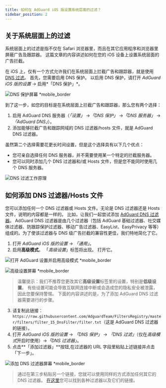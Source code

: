```yaml
---
title: 如何在 AdGuard iOS 版设置系统层面的过滤？
sidebar_position: 2
---
```


## 关于系统层面上的过滤

系统层面上的过滤是指不仅在 Safari 浏览器里，而且在其它应用程序和浏览器里屏蔽广告及跟踪器。 这篇文章的内容讲述如何在您的 iOS 设备上设置系统层面的广告拦截。

在 iOS 上，仅有一个方式允许我们在系统层面上拦截广告和跟踪器，就是使用 [DNS 过滤](https://adguard-dns.io/kb/general/dns-filtering/)。 首先，您需要启用 DNS 保护。 以启用 DNS 保护，请打开 *AdGuard iOS 版的设置* → 启用*「DNS 保护」*。

![DNS 保护屏幕 *mobile_border](https://cdn.adtidy.org/public/Adguard/Blog/ios_dns_protection.PNG)

到了这一步，如您的目标是在系统层面上拦截广告和跟踪器，那么您有两个选择：

1. 启用 AdGuard DNS 服务器（*「设置」* →*「DNS 保护」* →*「DNS 服务器」* → *「AdGuard DNS」*）。
2. 添加能够拦截广告和跟踪网域的 DNS 过滤器/hosts 文件，就是 AdGuard DNS 过滤器。

虽然第二个选择需要花更长时间设置，但是这个选择具有以下几个优点：

* 您可亲自选择任何 DNS 服务器，并不需要使用某一个特定的拦截服务器。
* 您可以同时添加几个 DNS 过滤器和/或 Hosts 文件，但是您不能同时使用几个 DNS 服务器。

![DNS 过滤工作原理](https://cdn.adtidy.org/public/Adguard/kb/DNS_filtering/how_dns_filtering_works_en.png)

## 如何添加 DNS 过滤器/Hosts 文件

您可以添加任何一个 DNS 过滤器或 Hosts 文件。无论是 DNS 过滤器还是 Hosts 文件，说明的内容都是一样的。 比如，让我们一起尝试添加 [AdGuard DNS 过滤器](https://github.com/AdguardTeam/AdguardSDNSFilter)。 AdGuard DNS 过滤器是由几个过滤器（包括 AdGuard 基础过滤器、社交媒体过滤器、防跟踪保护过滤器、移动广告过滤器、EasyList、EasyPrivacy 等等）组成的。为了使该过滤器与 DNS 级广告拦截的兼容性更佳，我们特地简化了它。

1. 打开 *AdGuard iOS 版的设置* → *「通用」*。
2. 启用**高级模式**。 「*高级设置*」标签将出现。 打开它。

![打开 AdGuard 设置并启用高级模式 *mobile_border](https://cdn.adtidy.org/public/Adguard/Release_notes/iOS/v4.0/advanced_mode_en.jpg)

![高级设置屏幕 *mobile_border](https://cdn.adtidy.org/public/Adguard/Blog/ios_advanced_settings.PNG)

> 温馨提示：我们不推荐您更改其它**高级设置**标签里的设置，特别是**低级设置**。 有些设置可能会导致互联网连接中断或会造成您的隐私安全被泄露，因此您要保持警惕。 下面的内容讲述的是，为了添加 AdGuard DNS 过滤器需要进行的步骤。

3. 请复制此链接：`https://raw.githubusercontent.com/AdguardTeam/FiltersRegistry/master/filters/filter_15_DnsFilter/filter.txt`（这是 AdGuard DNS 过滤器的链接）。
4. 打开 *AdGuard iOS 版的设置* → *「DNS 保护」* → *「DNS 过滤」*（仅在*高级模式*开启时使用）→*「DNS 过滤器」*。
5. 点击**「添加过滤器」**按钮,在过滤器的 URL 字段里粘贴上述链接并点击「下一步」。

![添加 DNS 过滤器屏幕 *mobile_border](https://cdn.adtidy.org/public/Adguard/Blog/ios_adding_a_filter.PNG)

> 通过在第三步粘贴另一个链接，您就可以使用同样的方式添加任何其它的 DNS 过滤器。 [在这里](https://filterlists.com)您可以找到各种过滤器以及它们的链接。
